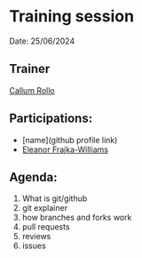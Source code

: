 # Training session

Date: 25/06/2024

## Trainer
[Callum Rollo](https://github.com/callumrollo)

## Participations: 
- [name](github profile link)
- [Eleanor Frajka-Williams](http://github.com/eleanorfrajka)

## Agenda:
1. What is git/github
2. git explainer
3. how branches and forks work
4. pull requests
5. reviews
6. issues
